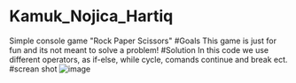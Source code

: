 # Kamuk_Nojica_Hartiq
Simple console game "Rock Paper Scissors"
#Goals
This game is just for fun and its not meant to solve a problem!
#Solution
In this code we use different operators, as if-else, while cycle, comands continue and break ect.
#screan shot
![image](https://github.com/LTLucky/Kamuk_Nojica_Hartiq/assets/174585414/0bdd2a8b-b42a-4540-8395-adbd29d21cfa)


